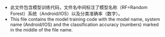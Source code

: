 - 此文件包含模型训练代码，文件名中间标注了模型名称（RF=Random Forest）系统（Android/IOS）以及分类准确率（数字）。
- This file contains the model training code with the model name, system name (Android/IOS) and the classification accuracy (numbers) marked in the middle of the file name.
